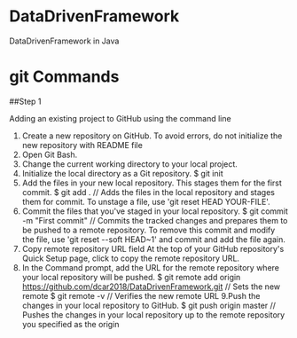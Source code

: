 # DataDrivenFramework
DataDrivenFramework in Java 





# git Commands

##Step 1

Adding an existing project to GitHub using the command line

1. Create a new repository on GitHub. To avoid errors, do not initialize the new repository with README file
2. Open Git Bash.
3. Change the current working directory to your local project.
4. Initialize the local directory as a Git repository.
    $ git init
5. Add the files in your new local repository. This stages them for the first commit.
    $ git add .
    // Adds the files in the local repository and stages them for commit. To unstage a file, use 'git reset HEAD YOUR-FILE'.
6. Commit the files that you've staged in your local repository.
    $ git commit -m "First commit"
    // Commits the tracked changes and prepares them to be pushed to a remote repository. To remove this commit and modify the file, use 'git reset --soft HEAD~1' and commit and add the file again.
7. Copy remote repository URL field
At the top of your GitHub repository's Quick Setup page, click to copy the remote repository URL. 
8. In the Command prompt, add the URL for the remote repository where your local repository will be pushed.
    $ git remote add origin https://github.com/dcar2018/DataDrivenFramework.git
    // Sets the new remote
    $ git remote -v
    // Verifies the new remote URL
9.Push the changes in your local repository to GitHub.
    $ git push origin master
    // Pushes the changes in your local repository up to the remote repository you specified as the origin


